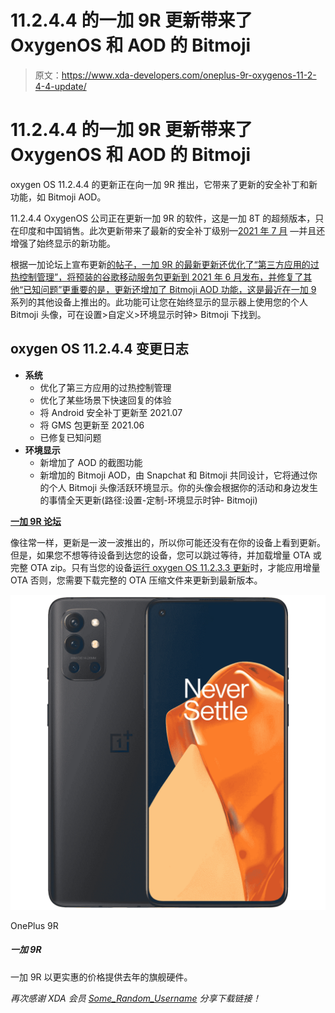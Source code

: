 # 11.2.4.4 的一加 9R 更新带来了 OxygenOS 和 AOD 的 Bitmoji

> 原文：<https://www.xda-developers.com/oneplus-9r-oxygenos-11-2-4-4-update/>

# 11.2.4.4 的一加 9R 更新带来了 OxygenOS 和 AOD 的 Bitmoji

oxygen OS 11.2.4.4 的更新正在向一加 9R 推出，它带来了更新的安全补丁和新功能，如 Bitmoji AOD。

11.2.4.4 OxygenOS 公司正在更新一加 9R 的软件，这是一加 8T 的超频版本，只在印度和中国销售。此次更新带来了最新的安全补丁级别—[2021 年 7 月](https://www.xda-developers.com/july-2021-android-security-bulletin/) —并且还增强了始终显示的新功能。

根据一加论坛上宣布更新[的帖子，一加 9R 的最新更新还优化了“第三方应用的过热控制管理”，将预装的谷歌移动服务包更新到 2021 年 6 月发布，并修复了其他“已知问题”更重要的是，更新还增加了 Bitmoji AOD 功能，这是](https://forums.oneplus.com/threads/oxygenos-11-2-4-4-for-the-oneplus-9r.1475132/)[最近在](https://www.xda-developers.com/oneplus-9-pro-stable-oxygenos-11-2-8-8-update-rollout-bitmoji-aod/)[一加 9](https://www.xda-developers.com/oneplus-9/) 系列的其他设备上推出的。此功能可让您在始终显示的显示器上使用您的个人 Bitmoji 头像，可在设置>自定义>环境显示时钟> Bitmoji 下找到。

## oxygen OS 11.2.4.4 变更日志

*   **系统**
    *   优化了第三方应用的过热控制管理
    *   优化了某些场景下快速回复的体验
    *   将 Android 安全补丁更新至 2021.07
    *   将 GMS 包更新至 2021.06
    *   已修复已知问题
*   **环境显示**
    *   新增加了 AOD 的截图功能
    *   新增加的 Bitmoji AOD，由 Snapchat 和 Bitmoji 共同设计，它将通过你的个人 Bitmoji 头像活跃环境显示。你的头像会根据你的活动和身边发生的事情全天更新(路径:设置-定制-环境显示时钟- Bitmoji)

**[一加 9R 论坛](https://forum.xda-developers.com/f/oneplus-9r.12183/)**

像往常一样，更新是一波一波推出的，所以你可能还没有在你的设备上看到更新。但是，如果您不想等待设备到达您的设备，您可以跳过等待，并加载增量 OTA 或完整 OTA zip。只有当您的设备[运行 oxygen OS 11.2.3.3 更新](https://www.xda-developers.com/oneplus-9r-oxygenos-11-2-3-3-hotfix/)时，才能应用增量 OTA 否则，您需要下载完整的 OTA 压缩文件来更新到最新版本。

 <picture>![The OnePlus 9R offers last year's flagship hardware at a more affordable price.](img/ca5e4c9c0a23356ba260312fd3e91922.png)</picture> 

OnePlus 9R

##### 一加 9R

一加 9R 以更实惠的价格提供去年的旗舰硬件。

*再次感谢 XDA 会员 [Some_Random_Username](https://forum.xda-developers.com/m/some_random_username.8234677/) 分享下载链接！*